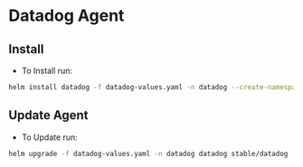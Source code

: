 # Datadog Agent #

## Install

- To Install run:
```bash
helm install datadog -f datadog-values.yaml -n datadog --create-namespace stable/datadog
```

## Update Agent

- To Update run:

```bash
helm upgrade -f datadog-values.yaml -n datadog datadog stable/datadog

```

